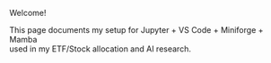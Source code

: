 Welcome!  

This page documents my setup for Jupyter + VS Code + Miniforge + Mamba  
used in my ETF/Stock allocation and AI research.
